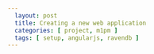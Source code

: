 ```yaml
---
  layout: post
  title: Creating a new web application
  categories: [ project, m1pm ]
  tags: [ setup, angularjs, ravendb ]
---
```

